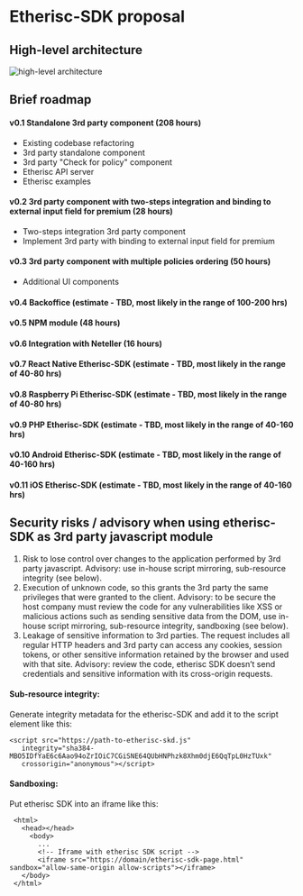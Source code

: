 # Etherisc-SDK proposal

## High-level architecture
![high-level architecture](/docs/img/scheme-02.png)

## Brief roadmap

#### v0.1 Standalone 3rd party component  (208 hours)
- Existing codebase refactoring
- 3rd party standalone component
- 3rd party "Сheck for policy" component
- Etherisc API server
- Etherisc examples

#### v0.2 3rd party component with two-steps integration and binding to external input field for premium  (28 hours)
- Two-steps integration 3rd party component
- Implement 3rd party with binding to external input field for premium

#### v0.3 3rd party component with multiple policies ordering (50 hours)
- Additional UI components

#### v0.4 Backoffice (estimate - TBD, most likely in the range of 100-200 hrs)
#### v0.5 NPM module (48 hours)
#### v0.6 Integration with Neteller (16 hours)
#### v0.7 React Native Etherisc-SDK (estimate - TBD, most likely in the range of 40-80 hrs)
#### v0.8 Raspberry Pi Etherisc-SDK (estimate - TBD, most likely in the range of 40-80 hrs)
#### v0.9 PHP Etherisc-SDK (estimate - TBD, most likely in the range of 40-160 hrs)
#### v0.10 Android Etherisc-SDK (estimate - TBD, most likely in the range of 40-160 hrs)
#### v0.11 iOS Etherisc-SDK (estimate - TBD, most likely in the range of 40-160 hrs)

## Security risks / advisory when using etherisc-SDK as 3rd party javascript module
1. Risk to lose control over changes to the application performed by 3rd party javascript. Advisory: use in-house script mirroring, sub-resource integrity (see below).
2. Execution of unknown code, so this grants the 3rd party the same privileges that were granted to the client. Advisory: to be secure the host company must review the code for any vulnerabilities like XSS or malicious actions such as sending sensitive data from the DOM, use in-house script mirroring, sub-resource integrity, sandboxing (see below).
3. Leakage of sensitive information to 3rd parties. The request includes all regular HTTP headers and 3rd party can access any cookies, session tokens, or other sensitive information retained by the browser and used with that site. Advisory: review the code, etherisc SDK doesn’t send credentials and sensitive information with its cross-origin requests.

#### Sub-resource integrity:
Generate integrity metadata for the etherisc-SDK and add it to the script element like this:
```
<script src="https://path-to-etherisc-skd.js" 
   integrity="sha384-MBO5IDfYaE6c6Aao94oZrIOiC7CGiSNE64QUbHNPhzk8Xhm0djE6QqTpL0HzTUxk"
   crossorigin="anonymous"></script>
```   

#### Sandboxing:
Put etherisc SDK into an iframe like this:
```
 <html>
   <head></head>
     <body>
       ...    
       <!-- Iframe with etherisc SDK script -->
       <iframe src="https://domain/etherisc-sdk-page.html" sandbox="allow-same-origin allow-scripts"></iframe>
   </body>
 </html>
```
